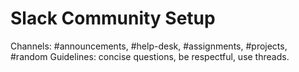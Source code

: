 # Slack Community Setup
Channels: #announcements, #help-desk, #assignments, #projects, #random
Guidelines: concise questions, be respectful, use threads.
